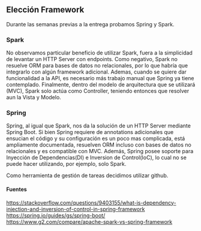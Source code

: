 ## Elección Framework

Durante las semanas previas a la entrega probamos Spring y Spark.

### Spark
No observamos particular beneficio de utilizar Spark, fuera a la simplicidad de levantar un HTTP Server con endpoints. Como negativo, Spark no resuelve ORM para bases de datos no relacionales, por lo que habría que integrarlo con algún framework adicional. Ademas, cuando se quiere dar funcionalidad a la API, es necesario más trabajo manual que Spring ya tiene contemplado. Finalmente, dentro del modelo de arquitectura que se utilizará  (MVC), Spark solo actúa como Controller, teniendo entonces que resolver aun la Vista y Modelo.

### Spring
Spring, al igual que Spark, nos da la solución de un HTTP Server mediante Spring Boot. Si bien Spring requiere de annotations adicionales que ensucian el código y su configuración es un poco mas complicada, está ampliamente documentada, resuelven ORM incluso con bases de datos no relacionales y es compatible con MVC. Además, Spring posee soporte para Inyección de Dependencias(DI) e Inversion de Control(IoC), lo cual no se puede hacer utilizando, por ejemplo, solo Spark. 


Como herramienta de gestión de tareas decidimos utilizar github.

#### Fuentes
https://stackoverflow.com/questions/9403155/what-is-dependency-injection-and-inversion-of-control-in-spring-framework
https://spring.io/guides/gs/spring-boot/
https://www.g2.com/compare/apache-spark-vs-spring-framework
